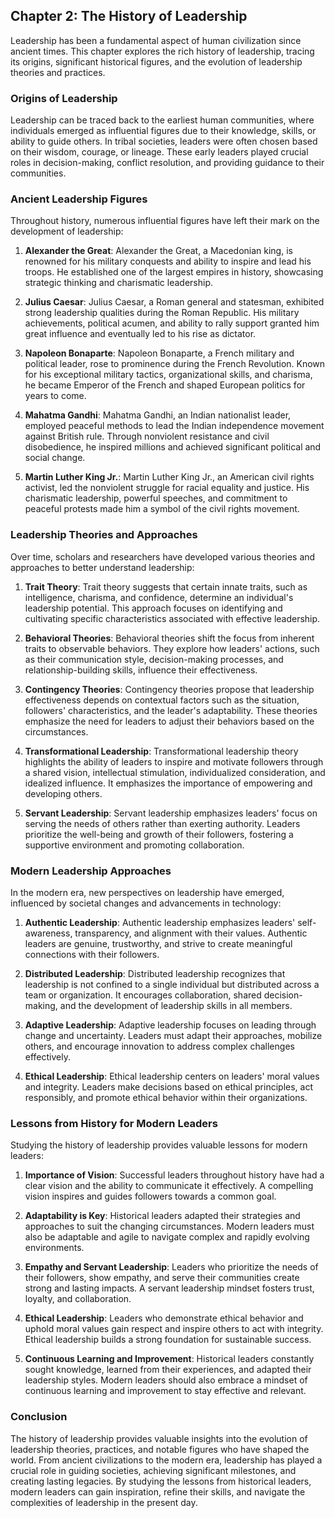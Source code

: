 Chapter 2: The History of Leadership
------------------------------------

Leadership has been a fundamental aspect of human civilization since ancient times. This chapter explores the rich history of leadership, tracing its origins, significant historical figures, and the evolution of leadership theories and practices.

### **Origins of Leadership**

Leadership can be traced back to the earliest human communities, where individuals emerged as influential figures due to their knowledge, skills, or ability to guide others. In tribal societies, leaders were often chosen based on their wisdom, courage, or lineage. These early leaders played crucial roles in decision-making, conflict resolution, and providing guidance to their communities.

### **Ancient Leadership Figures**

Throughout history, numerous influential figures have left their mark on the development of leadership:

1. **Alexander the Great**: Alexander the Great, a Macedonian king, is renowned for his military conquests and ability to inspire and lead his troops. He established one of the largest empires in history, showcasing strategic thinking and charismatic leadership.

2. **Julius Caesar**: Julius Caesar, a Roman general and statesman, exhibited strong leadership qualities during the Roman Republic. His military achievements, political acumen, and ability to rally support granted him great influence and eventually led to his rise as dictator.

3. **Napoleon Bonaparte**: Napoleon Bonaparte, a French military and political leader, rose to prominence during the French Revolution. Known for his exceptional military tactics, organizational skills, and charisma, he became Emperor of the French and shaped European politics for years to come.

4. **Mahatma Gandhi**: Mahatma Gandhi, an Indian nationalist leader, employed peaceful methods to lead the Indian independence movement against British rule. Through nonviolent resistance and civil disobedience, he inspired millions and achieved significant political and social change.

5. **Martin Luther King Jr.**: Martin Luther King Jr., an American civil rights activist, led the nonviolent struggle for racial equality and justice. His charismatic leadership, powerful speeches, and commitment to peaceful protests made him a symbol of the civil rights movement.

### **Leadership Theories and Approaches**

Over time, scholars and researchers have developed various theories and approaches to better understand leadership:

1. **Trait Theory**: Trait theory suggests that certain innate traits, such as intelligence, charisma, and confidence, determine an individual's leadership potential. This approach focuses on identifying and cultivating specific characteristics associated with effective leadership.

2. **Behavioral Theories**: Behavioral theories shift the focus from inherent traits to observable behaviors. They explore how leaders' actions, such as their communication style, decision-making processes, and relationship-building skills, influence their effectiveness.

3. **Contingency Theories**: Contingency theories propose that leadership effectiveness depends on contextual factors such as the situation, followers' characteristics, and the leader's adaptability. These theories emphasize the need for leaders to adjust their behaviors based on the circumstances.

4. **Transformational Leadership**: Transformational leadership theory highlights the ability of leaders to inspire and motivate followers through a shared vision, intellectual stimulation, individualized consideration, and idealized influence. It emphasizes the importance of empowering and developing others.

5. **Servant Leadership**: Servant leadership emphasizes leaders' focus on serving the needs of others rather than exerting authority. Leaders prioritize the well-being and growth of their followers, fostering a supportive environment and promoting collaboration.

### **Modern Leadership Approaches**

In the modern era, new perspectives on leadership have emerged, influenced by societal changes and advancements in technology:

1. **Authentic Leadership**: Authentic leadership emphasizes leaders' self-awareness, transparency, and alignment with their values. Authentic leaders are genuine, trustworthy, and strive to create meaningful connections with their followers.

2. **Distributed Leadership**: Distributed leadership recognizes that leadership is not confined to a single individual but distributed across a team or organization. It encourages collaboration, shared decision-making, and the development of leadership skills in all members.

3. **Adaptive Leadership**: Adaptive leadership focuses on leading through change and uncertainty. Leaders must adapt their approaches, mobilize others, and encourage innovation to address complex challenges effectively.

4. **Ethical Leadership**: Ethical leadership centers on leaders' moral values and integrity. Leaders make decisions based on ethical principles, act responsibly, and promote ethical behavior within their organizations.

### **Lessons from History for Modern Leaders**

Studying the history of leadership provides valuable lessons for modern leaders:

1. **Importance of Vision**: Successful leaders throughout history have had a clear vision and the ability to communicate it effectively. A compelling vision inspires and guides followers towards a common goal.

2. **Adaptability is Key**: Historical leaders adapted their strategies and approaches to suit the changing circumstances. Modern leaders must also be adaptable and agile to navigate complex and rapidly evolving environments.

3. **Empathy and Servant Leadership**: Leaders who prioritize the needs of their followers, show empathy, and serve their communities create strong and lasting impacts. A servant leadership mindset fosters trust, loyalty, and collaboration.

4. **Ethical Leadership**: Leaders who demonstrate ethical behavior and uphold moral values gain respect and inspire others to act with integrity. Ethical leadership builds a strong foundation for sustainable success.

5. **Continuous Learning and Improvement**: Historical leaders constantly sought knowledge, learned from their experiences, and adapted their leadership styles. Modern leaders should also embrace a mindset of continuous learning and improvement to stay effective and relevant.

### **Conclusion**

The history of leadership provides valuable insights into the evolution of leadership theories, practices, and notable figures who have shaped the world. From ancient civilizations to the modern era, leadership has played a crucial role in guiding societies, achieving significant milestones, and creating lasting legacies. By studying the lessons from historical leaders, modern leaders can gain inspiration, refine their skills, and navigate the complexities of leadership in the present day.
